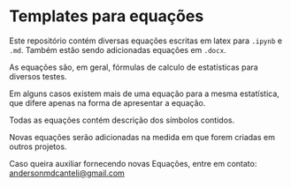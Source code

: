 # Templates para equações

Este repositório contém diversas equações escritas em latex para `.ipynb` e `.md`. Também estão sendo adicionadas equações em `.docx`.

As equações são, em geral, fórmulas de calculo de estatísticas para diversos testes. 

Em alguns casos existem mais de uma equação para a mesma estatística, que difere apenas na forma de apresentar a equação.

Todas as equações contém descrição dos símbolos contidos.

Novas equações serão adicionadas na medida em que forem criadas em outros projetos.


Caso queira auxiliar fornecendo novas Equações, entre em contato: andersonmdcanteli@gmail.com
